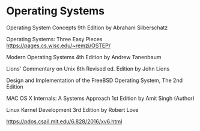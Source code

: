 # Operating Systems 

Operating System Concepts 9th Edition
by Abraham Silberschatz

Operating Systems: Three Easy Pieces
https://pages.cs.wisc.edu/~remzi/OSTEP/

Modern Operating Systems 4th Edition
by Andrew Tanenbaum


Lions' Commentary on Unix 6th Revised ed. Edition
by John Lions 

Design and Implementation of the FreeBSD Operating System, The 2nd Edition 


MAC OS X Internals: A Systems Approach 1st Edition
by Amit Singh (Author)


Linux Kernel Development 3rd Edition
by Robert Love


https://pdos.csail.mit.edu/6.828/2016/xv6.html